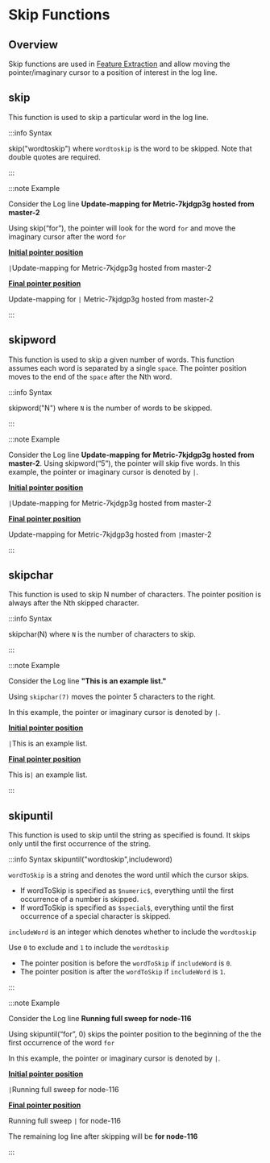 # Skip Functions

## Overview

Skip functions are used in [Feature Extraction](/docs/sidebar-sf-selfhosted-turbo/Log_management/feature_extraction) and allow moving the pointer/imaginary cursor to a position of interest in the log line.

## skip

This function is used to skip a particular word in the log line. 

:::info Syntax

skip("wordtoskip") where `wordtoskip` is the word to be skipped. Note that double quotes are required.

:::

:::note Example

Consider the Log line **Update-mapping for Metric-7kjdgp3g hosted from master-2**

Using skip(“for”), the pointer will look for the word `for` and move the imaginary cursor after the word `for`

**<u>Initial pointer position</u>**

`|`Update-mapping for Metric-7kjdgp3g hosted from master-2

**<u>Final pointer position</u>**

Update-mapping for `|` Metric-7kjdgp3g hosted from master-2

:::



## skipword ##

This function is used to skip a given number of words. This function assumes each word is separated by a single `space`. The pointer position moves to the end of the `space` after the Nth word.

:::info Syntax

skipword("N") where `N` is the number of words to be skipped.

::: 

:::note  Example

Consider the Log line **Update-mapping for Metric-7kjdgp3g hosted from master-2**. Using skipword(“5”), the pointer will skip five words. In this example, the pointer or imaginary cursor is denoted by `|`.

**<u>Initial pointer position</u>**

`|`Update-mapping for Metric-7kjdgp3g hosted from master-2

**<u>Final pointer position</u>**

Update-mapping for Metric-7kjdgp3g hosted from `|`master-2



:::



## skipchar ##

This function is used to skip N number of characters. The pointer position is always after the Nth skipped character.

:::info Syntax


skipchar(N) where `N` is the number of characters to skip.

:::

:::note Example

Consider the Log line <b>"This is an example list." </b>

Using `skipchar(7)` moves the pointer 5 characters to the right. 

In this example, the pointer or imaginary cursor is denoted by `|`.

**<u>Initial pointer position</u>**

`|`This is an example list.

**<u>Final pointer position</u>**

This is`|` an example list.

:::






## skipuntil ##



This function is used to skip until the string as specified is found. It skips only until the first occurrence of the string.

:::info Syntax
 skipuntil("wordtoskip",includeword)

`wordToSkip` is a string and denotes the word until which the cursor skips.

- If wordToSkip is specified as `$numeric$`, everything until the first occurrence of a number is skipped.
- If wordToSkip is specified as `$special$`, everything until the first occurrence of a special character is skipped.

`includeWord`  is an integer which denotes whether to include the `wordtoskip`

Use `0` to exclude and `1` to include the `wordtoskip`

- The pointer position is before the `wordToSkip` if `includeWord` is `0`.
- The pointer position is after the `wordToSkip` if `includeWord` is `1`.

:::

:::note Example

Consider the Log line **Running full sweep for node-116**

Using skipuntil(“for”, 0) skips the pointer position to the beginning of the the first occurrence of the word `for`

In this example, the pointer or imaginary cursor is denoted by `|`.

**<u>Initial pointer position</u>**

`|`Running full sweep for node-116

**<u>Final pointer position</u>**

Running full sweep `|` for node-116

The remaining log line after skipping will be **for node-116**

:::